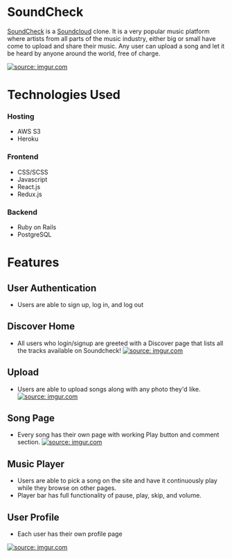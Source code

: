 # SoundCheck 

[SoundCheck](https://cjsoundcheck.herokuapp.com/#/) is a [Soundcloud](https://soundcloud.com/) clone. It is a very popular music platform where artists from all parts of the music industry, either big or small have come to upload and share their music. Any user can upload a song and let it be heard by anyone around the world, free of charge. 

<a href="https://imgur.com/fu0IVKU"><img src="https://i.imgur.com/fu0IVKU.png" title="source: imgur.com" /></a>

# Technologies Used 

### Hosting
* AWS S3 
* Heroku

### Frontend
* CSS/SCSS
* Javascript
* React.js
* Redux.js

### Backend
* Ruby on Rails
* PostgreSQL

# Features

## User Authentication

* Users are able to sign up, log in, and log out

## Discover Home

* All users who login/signup are greeted with a Discover page that lists all the tracks available on Soundcheck!
<a href="https://imgur.com/4jnuz56"><img src="https://i.imgur.com/4jnuz56.png" title="source: imgur.com" /></a>

## Upload

* Users are able to upload songs along with any photo they'd like.
<a href="https://imgur.com/JrHjj4X"><img src="https://i.imgur.com/JrHjj4X.png" title="source: imgur.com" /></a>

## Song Page

* Every song has their own page with working Play button and comment section.
<a href="https://imgur.com/j7Bi7M7"><img src="https://i.imgur.com/j7Bi7M7.png" title="source: imgur.com" /></a>

## Music Player

* Users are able to pick a song on the site and have it continuously play while they browse on other pages. 
* Player bar has full functionality of pause, play, skip, and volume. 

## User Profile

* Each user has their own profile page 

<a href="https://imgur.com/U7fy52a"><img src="https://i.imgur.com/U7fy52a.png" title="source: imgur.com" /></a>
